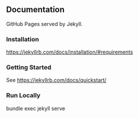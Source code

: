 ## Documentation
GitHub Pages served by Jekyll.

### Installation
https://jekyllrb.com/docs/installation/#requirements

### Getting Started
See https://jekyllrb.com/docs/quickstart/

### Run Locally
bundle exec jekyll serve


